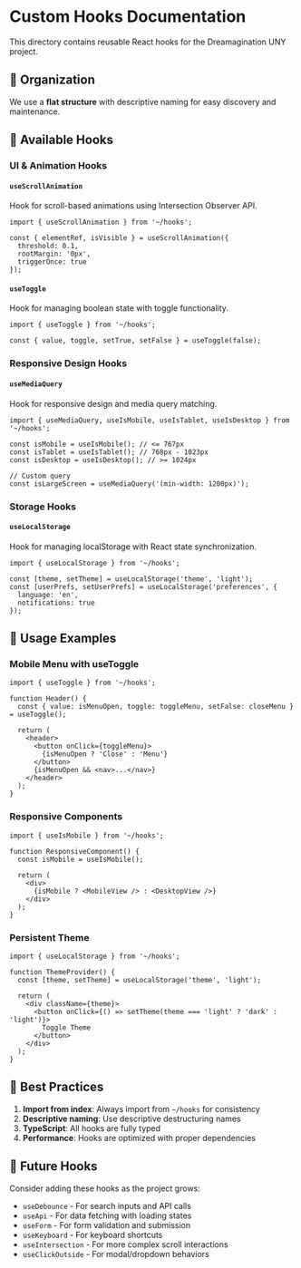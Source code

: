 # Custom Hooks Documentation

This directory contains reusable React hooks for the Dreamagination UNY project.

## 📁 Organization

We use a **flat structure** with descriptive naming for easy discovery and maintenance.

## 🎯 Available Hooks

### UI & Animation Hooks

#### `useScrollAnimation`
Hook for scroll-based animations using Intersection Observer API.

```tsx
import { useScrollAnimation } from '~/hooks';

const { elementRef, isVisible } = useScrollAnimation({
  threshold: 0.1,
  rootMargin: '0px',
  triggerOnce: true
});
```

#### `useToggle`
Hook for managing boolean state with toggle functionality.

```tsx
import { useToggle } from '~/hooks';

const { value, toggle, setTrue, setFalse } = useToggle(false);
```

### Responsive Design Hooks

#### `useMediaQuery`
Hook for responsive design and media query matching.

```tsx
import { useMediaQuery, useIsMobile, useIsTablet, useIsDesktop } from '~/hooks';

const isMobile = useIsMobile(); // <= 767px
const isTablet = useIsTablet(); // 768px - 1023px
const isDesktop = useIsDesktop(); // >= 1024px

// Custom query
const isLargeScreen = useMediaQuery('(min-width: 1200px)');
```

### Storage Hooks

#### `useLocalStorage`
Hook for managing localStorage with React state synchronization.

```tsx
import { useLocalStorage } from '~/hooks';

const [theme, setTheme] = useLocalStorage('theme', 'light');
const [userPrefs, setUserPrefs] = useLocalStorage('preferences', {
  language: 'en',
  notifications: true
});
```

## 🚀 Usage Examples

### Mobile Menu with useToggle
```tsx
import { useToggle } from '~/hooks';

function Header() {
  const { value: isMenuOpen, toggle: toggleMenu, setFalse: closeMenu } = useToggle();
  
  return (
    <header>
      <button onClick={toggleMenu}>
        {isMenuOpen ? 'Close' : 'Menu'}
      </button>
      {isMenuOpen && <nav>...</nav>}
    </header>
  );
}
```

### Responsive Components
```tsx
import { useIsMobile } from '~/hooks';

function ResponsiveComponent() {
  const isMobile = useIsMobile();
  
  return (
    <div>
      {isMobile ? <MobileView /> : <DesktopView />}
    </div>
  );
}
```

### Persistent Theme
```tsx
import { useLocalStorage } from '~/hooks';

function ThemeProvider() {
  const [theme, setTheme] = useLocalStorage('theme', 'light');
  
  return (
    <div className={theme}>
      <button onClick={() => setTheme(theme === 'light' ? 'dark' : 'light')}>
        Toggle Theme
      </button>
    </div>
  );
}
```

## 🎯 Best Practices

1. **Import from index**: Always import from `~/hooks` for consistency
2. **Descriptive naming**: Use descriptive destructuring names
3. **TypeScript**: All hooks are fully typed
4. **Performance**: Hooks are optimized with proper dependencies

## 🔄 Future Hooks

Consider adding these hooks as the project grows:

- `useDebounce` - For search inputs and API calls
- `useApi` - For data fetching with loading states
- `useForm` - For form validation and submission
- `useKeyboard` - For keyboard shortcuts
- `useIntersection` - For more complex scroll interactions
- `useClickOutside` - For modal/dropdown behaviors
